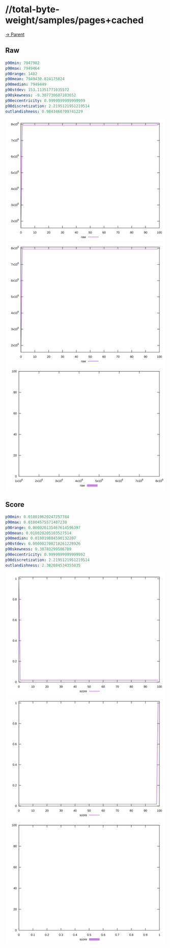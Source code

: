 
# //total-byte-weight/samples/pages+cached

[→ Parent](../..)


## Raw


```yaml
p90min: 7947982
p90max: 7949464
p90range: 1482
p90mean: 7949430.824175824
p90median: 7949449
p90stdev: 153.11351771035572
p90skewness: -9.307730607103652
p90eccentricity: 0.9999999999999999
p90discretization: 2.2195121951219514
outlandishness: 0.9843460709741229

```

![PLOT: raw-values](./raw/values.svg)![PLOT: raw-sorted](./raw/sorted.svg)![PLOT: raw-histogram](./raw/histogram.svg)
## Score


```yaml
p90min: 0.018019620247257784
p90max: 0.01804575571487238
p90range: 0.000026135467614596397
p90mean: 0.018020205103527514
p90median: 0.018019884590132207
p90stdev: 0.000002700210261228926
p90skewness: 9.30783299506709
p90eccentricity: 0.9999999999999992
p90discretization: 2.2195121951219514
outlandishness: 2.382084534355835

```

![PLOT: score-values](./score/values.svg)![PLOT: score-sorted](./score/sorted.svg)![PLOT: score-histogram](./score/histogram.svg)